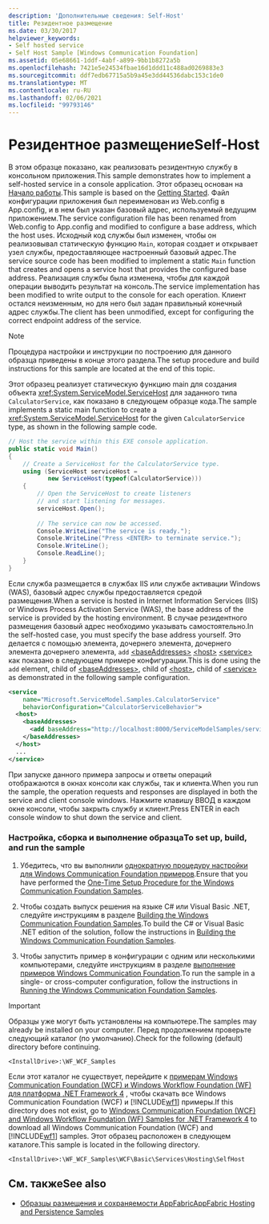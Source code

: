 ```yaml
---
description: 'Дополнительные сведения: Self-Host'
title: Резидентное размещение
ms.date: 03/30/2017
helpviewer_keywords:
- Self hosted service
- Self Host Sample [Windows Communication Foundation]
ms.assetid: 05e68661-1ddf-4abf-a899-9bb1b8272a5b
ms.openlocfilehash: 7421e5e24534fbae16d1ddd11c488ad0269883e3
ms.sourcegitcommit: ddf7edb67715a5b9a45e3dd44536dabc153c1de0
ms.translationtype: MT
ms.contentlocale: ru-RU
ms.lasthandoff: 02/06/2021
ms.locfileid: "99793146"
---
```

# <a name="self-host"></a><span data-ttu-id="a3e66-103">Резидентное размещение</span><span class="sxs-lookup"><span data-stu-id="a3e66-103">Self-Host</span></span>

<span data-ttu-id="a3e66-104">В этом образце показано, как реализовать резидентную службу в консольном приложения.</span><span class="sxs-lookup"><span data-stu-id="a3e66-104">This sample demonstrates how to implement a self-hosted service in a console application.</span></span> <span data-ttu-id="a3e66-105">Этот образец основан на [Начало работы](getting-started-sample.md).</span><span class="sxs-lookup"><span data-stu-id="a3e66-105">This sample is based on the [Getting Started](getting-started-sample.md).</span></span> <span data-ttu-id="a3e66-106">Файл конфигурации приложения был переименован из Web.config в App.config, и в нем был указан базовый адрес, используемый ведущим приложением.</span><span class="sxs-lookup"><span data-stu-id="a3e66-106">The service configuration file has been renamed from Web.config to App.config and modified to configure a base address, which the host uses.</span></span> <span data-ttu-id="a3e66-107">Исходный код службы был изменен, чтобы он реализовывал статическую функцию `Main`, которая создает и открывает узел службы, предоставляющее настроенный базовый адрес.</span><span class="sxs-lookup"><span data-stu-id="a3e66-107">The service source code has been modified to implement a static `Main` function that creates and opens a service host that provides the configured base address.</span></span> <span data-ttu-id="a3e66-108">Реализация службы была изменена, чтобы для каждой операции выводить результат на консоль.</span><span class="sxs-lookup"><span data-stu-id="a3e66-108">The service implementation has been modified to write output to the console for each operation.</span></span> <span data-ttu-id="a3e66-109">Клиент остался неизменным, но для него был задан правильный конечный адрес службы.</span><span class="sxs-lookup"><span data-stu-id="a3e66-109">The client has been unmodified, except for configuring the correct endpoint address of the service.</span></span>  
  
> [!NOTE]
> <span data-ttu-id="a3e66-110">Процедура настройки и инструкции по построению для данного образца приведены в конце этого раздела.</span><span class="sxs-lookup"><span data-stu-id="a3e66-110">The setup procedure and build instructions for this sample are located at the end of this topic.</span></span>  
  
 <span data-ttu-id="a3e66-111">Этот образец реализует статическую функцию main для создания объекта <xref:System.ServiceModel.ServiceHost> для заданного типа `CalculatorService`, как показано в следующем образце кода.</span><span class="sxs-lookup"><span data-stu-id="a3e66-111">The sample implements a static main function to create a <xref:System.ServiceModel.ServiceHost> for the given `CalculatorService` type, as shown in the following sample code.</span></span>  
  
```csharp
// Host the service within this EXE console application.  
public static void Main()  
{  
    // Create a ServiceHost for the CalculatorService type.  
    using (ServiceHost serviceHost =
           new ServiceHost(typeof(CalculatorService)))  
    {  
        // Open the ServiceHost to create listeners
        // and start listening for messages.  
        serviceHost.Open();  
  
        // The service can now be accessed.  
        Console.WriteLine("The service is ready.");  
        Console.WriteLine("Press <ENTER> to terminate service.");  
        Console.WriteLine();  
        Console.ReadLine();  
    }  
}  
```  
  
 <span data-ttu-id="a3e66-112">Если служба размещается в службах IIS или службе активации Windows (WAS), базовый адрес службы предоставляется средой размещения.</span><span class="sxs-lookup"><span data-stu-id="a3e66-112">When a service is hosted in Internet Information Services (IIS) or Windows Process Activation Service (WAS), the base address of the service is provided by the hosting environment.</span></span> <span data-ttu-id="a3e66-113">В случае резидентного размещения базовый адрес необходимо указывать самостоятельно.</span><span class="sxs-lookup"><span data-stu-id="a3e66-113">In the self-hosted case, you must specify the base address yourself.</span></span> <span data-ttu-id="a3e66-114">Это делается с помощью элемента, дочернего элемента, дочернего элемента дочернего элемента, `add` [\<baseAddresses>](../../configure-apps/file-schema/wcf/baseaddresses.md) [\<host>](../../configure-apps/file-schema/wcf/host.md) [\<service>](../../configure-apps/file-schema/wcf/service.md) как показано в следующем примере конфигурации.</span><span class="sxs-lookup"><span data-stu-id="a3e66-114">This is done using the `add` element, child of [\<baseAddresses>](../../configure-apps/file-schema/wcf/baseaddresses.md), child of [\<host>](../../configure-apps/file-schema/wcf/host.md), child of [\<service>](../../configure-apps/file-schema/wcf/service.md) as demonstrated in the following sample configuration.</span></span>  
  
```xml  
<service
    name="Microsoft.ServiceModel.Samples.CalculatorService"  
    behaviorConfiguration="CalculatorServiceBehavior">  
  <host>  
    <baseAddresses>  
      <add baseAddress="http://localhost:8000/ServiceModelSamples/service"/>  
    </baseAddresses>  
  </host>  
  ...  
</service>  
```  
  
 <span data-ttu-id="a3e66-115">При запуске данного примера запросы и ответы операций отображаются в окнах консоли как службы, так и клиента.</span><span class="sxs-lookup"><span data-stu-id="a3e66-115">When you run the sample, the operation requests and responses are displayed in both the service and client console windows.</span></span> <span data-ttu-id="a3e66-116">Нажмите клавишу ВВОД в каждом окне консоли, чтобы закрыть службу и клиент.</span><span class="sxs-lookup"><span data-stu-id="a3e66-116">Press ENTER in each console window to shut down the service and client.</span></span>  
  
### <a name="to-set-up-build-and-run-the-sample"></a><span data-ttu-id="a3e66-117">Настройка, сборка и выполнение образца</span><span class="sxs-lookup"><span data-stu-id="a3e66-117">To set up, build, and run the sample</span></span>  
  
1. <span data-ttu-id="a3e66-118">Убедитесь, что вы выполнили [однократную процедуру настройки для Windows Communication Foundation примеров](one-time-setup-procedure-for-the-wcf-samples.md).</span><span class="sxs-lookup"><span data-stu-id="a3e66-118">Ensure that you have performed the [One-Time Setup Procedure for the Windows Communication Foundation Samples](one-time-setup-procedure-for-the-wcf-samples.md).</span></span>  
  
2. <span data-ttu-id="a3e66-119">Чтобы создать выпуск решения на языке C# или Visual Basic .NET, следуйте инструкциям в разделе [Building the Windows Communication Foundation Samples](building-the-samples.md).</span><span class="sxs-lookup"><span data-stu-id="a3e66-119">To build the C# or Visual Basic .NET edition of the solution, follow the instructions in [Building the Windows Communication Foundation Samples](building-the-samples.md).</span></span>  
  
3. <span data-ttu-id="a3e66-120">Чтобы запустить пример в конфигурации с одним или несколькими компьютерами, следуйте инструкциям в разделе [выполнение примеров Windows Communication Foundation](running-the-samples.md).</span><span class="sxs-lookup"><span data-stu-id="a3e66-120">To run the sample in a single- or cross-computer configuration, follow the instructions in [Running the Windows Communication Foundation Samples](running-the-samples.md).</span></span>  
  
> [!IMPORTANT]
> <span data-ttu-id="a3e66-121">Образцы уже могут быть установлены на компьютере.</span><span class="sxs-lookup"><span data-stu-id="a3e66-121">The samples may already be installed on your computer.</span></span> <span data-ttu-id="a3e66-122">Перед продолжением проверьте следующий каталог (по умолчанию).</span><span class="sxs-lookup"><span data-stu-id="a3e66-122">Check for the following (default) directory before continuing.</span></span>  
>
> `<InstallDrive>:\WF_WCF_Samples`  
>
> <span data-ttu-id="a3e66-123">Если этот каталог не существует, перейдите к [примерам Windows Communication Foundation (WCF) и Windows Workflow Foundation (WF) для платформа .NET Framework 4](https://www.microsoft.com/download/details.aspx?id=21459) , чтобы скачать все Windows Communication Foundation (WCF) и [!INCLUDE[wf1](../../../../includes/wf1-md.md)] примеры.</span><span class="sxs-lookup"><span data-stu-id="a3e66-123">If this directory does not exist, go to [Windows Communication Foundation (WCF) and Windows Workflow Foundation (WF) Samples for .NET Framework 4](https://www.microsoft.com/download/details.aspx?id=21459) to download all Windows Communication Foundation (WCF) and [!INCLUDE[wf1](../../../../includes/wf1-md.md)] samples.</span></span> <span data-ttu-id="a3e66-124">Этот образец расположен в следующем каталоге.</span><span class="sxs-lookup"><span data-stu-id="a3e66-124">This sample is located in the following directory.</span></span>  
>
> `<InstallDrive>:\WF_WCF_Samples\WCF\Basic\Services\Hosting\SelfHost`  
  
## <a name="see-also"></a><span data-ttu-id="a3e66-125">См. также</span><span class="sxs-lookup"><span data-stu-id="a3e66-125">See also</span></span>

- <span data-ttu-id="a3e66-126">[Образцы размещения и сохраняемости AppFabric](/previous-versions/appfabric/ff383418(v=azure.10))</span><span class="sxs-lookup"><span data-stu-id="a3e66-126">[AppFabric Hosting and Persistence Samples](/previous-versions/appfabric/ff383418(v=azure.10))</span></span>
